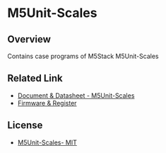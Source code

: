 # M5Unit-Scales

## Overview

Contains case programs of M5Stack M5Unit-Scales

## Related Link

- [Document & Datasheet - M5Unit-Scales](https://docs.m5stack.com/en/unit/scales)
- [Firmware & Register](https://github.com/m5stack/M5Unit-Scales-Internal-FW)

## License

- [M5Unit-Scales- MIT](LICENSE)
